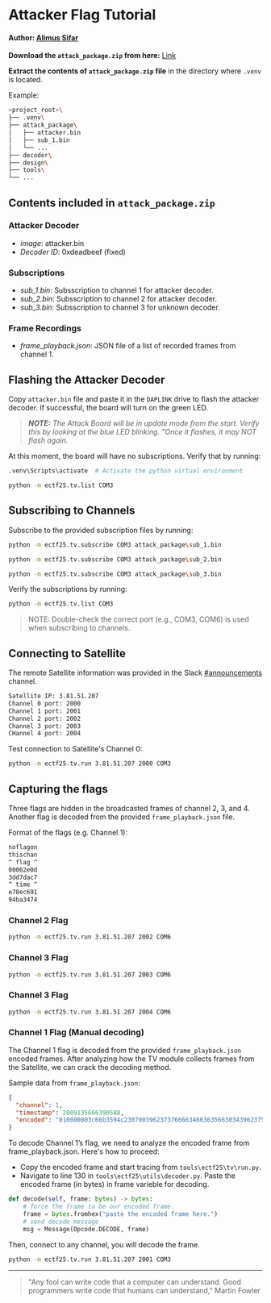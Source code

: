# Attacker Flag Tutorial

#### Author: [Alimus Sifar](https://github.com/AlimusSifar)

**Download the `attack_package.zip` from here:** [Link](https://github.com/SartJ/SEMO_eCTF_Notes/blob/main/Attack_Reference_Design/attack_package.zip)

**Extract the contents of `attack_package.zip` file** in the directory where `.venv` is located. 


Example:

```bash
<project_root>\
├── .venv\
├── attack_package\
│   ├── attacker.bin
│   ├── sub_1.bin
│   └── ...
├── decoder\
├── design\
├── tools\
└── ...
```

## Contents included in `attack_package.zip`

### Attacker Decoder

- _image_: attacker.bin
- _Decoder ID_: 0xdeadbeef (fixed)

### Subscriptions

- _sub_1.bin_: Subsscription to channel 1 for attacker decoder.
- _sub_2.bin_: Subsscription to channel 2 for attacker decoder.
- _sub_3.bin_: Subsscription to channel 3 for unknown decoder.

### Frame Recordings

- _frame_playback.json_: JSON file of a list of recorded frames from channel 1.

## Flashing the Attacker Decoder

Copy `attacker.bin` file and paste it in the `DAPLINK` drive to flash the attacker decoder. If successful, the board will turn on the green LED.

> _**NOTE:** The Attack Board will be in update mode from the start. Verify this by looking at the blue LED blinking. "Once it flashes, it may NOT flash again._

At this moment, the board will have no subscriptions. Verify that by running:
```bash
.venv\Scripts\activate  # Activate the python virtual environment
```

```bash
python -m ectf25.tv.list COM3
```

## Subscribing to Channels

Subscribe to the provided subscription files by running:

```bash
python -m ectf25.tv.subscribe COM3 attack_package\sub_1.bin
```

```bash
python -m ectf25.tv.subscribe COM3 attack_package\sub_2.bin
```

```bash
python -m ectf25.tv.subscribe COM3 attack_package\sub_3.bin
```

Verify the subscriptions by running:

```bash
python -m ectf25.tv.list COM3
```
> NOTE: Double-check the correct port (e.g., COM3, COM6) is used when subscribing to channels.


## Connecting to Satellite

The remote Satellite information was provided in the Slack [#announcements](https://mitre-ectf.slack.com/archives/C085Z46DPRN/p1738871765312639) channel.

```bash
Satellite IP: 3.81.51.207
Channel 0 port: 2000
Channel 1 port: 2001
Channel 2 port: 2002
Channel 3 port: 2003
CHannel 4 port: 2004
```

Test connection to Satellite's Channel 0:

```bash
python -m ectf25.tv.run 3.81.51.207 2000 COM3
```

## Capturing the flags

Three flags are hidden in the broadcasted frames of channel 2, 3, and 4. Another flag is decoded from the provided `frame_playback.json` file.

Format of the flags (e.g. Channel 1):

```bash
noflagon
thischan
^ flag ^
00062e0d
3dd7dac7
^ time ^
e78ec691
94ba3474
```

### Channel 2 Flag

```bash
python -m ectf25.tv.run 3.81.51.207 2002 COM6
```

### Channel 3 Flag

```bash
python -m ectf25.tv.run 3.81.51.207 2003 COM6
```

### Channel 3 Flag

```bash
python -m ectf25.tv.run 3.81.51.207 2004 COM6
```

### Channel 1 Flag (Manual decoding)

The Channel 1 flag is decoded from the provided `frame_playback.json` encoded frames. After analyzing how the TV module collects frames from the Satellite, we can crack the decoding method.

Sample data from `frame_playback.json`:

```json
{
  "channel": 1,
  "timestamp": 2009135666390588,
  "encoded": "010000003c66b3594c230700396237376666346636356630343962375e20666c6167205e303030373233346335396233363633635e2074696d65205e39313936626564626632656631313336"
}
```
To decode Channel 1’s flag, we need to analyze the encoded frame from frame_playback.json. Here's how to proceed:


- Copy the encoded frame and start tracing from `tools\ectf25\tv\run.py`.
- Navigate to line 130 in `tools\ectf25\utils\decoder.py`. Paste the encoded frame (in bytes) in frame varieble for decoding.

```python
def decode(self, frame: bytes) -> bytes:
    # force the frame to be our encoded frame.
    frame = bytes.fromhex("paste the encoded frame here.")
    # send decode message
    msg = Message(Opcode.DECODE, frame)
```

Then, connect to any channel, you will decode the frame.

```bash
python -m ectf25.tv.run 3.81.51.207 2001 COM3
```

---

> "Any fool can write code that a computer can understand. Good programmers write code that humans can understand," Martin Fowler
